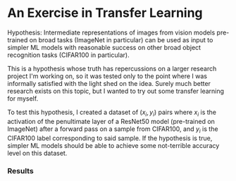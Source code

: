 # An Exercise in Transfer Learning

Hypothesis: Intermediate representations of images from vision models pre-trained on broad tasks (ImageNet in particular) can be used as input to simpler ML models with reasonable success on other broad object recognition tasks (CIFAR100 in particular).

This is a hypothesis whose truth has repercussions on a larger research project I'm working on, so it was tested only to the point where I was informally satisfied with the light shed on the idea. Surely much better research exists on this topic, but I wanted to try out some transfer learning for myself.

To test this hypothesis, I created a dataset of $(x_i, y_i)$ pairs where $x_i$ is the activation of the penultimate layer of a ResNet50 model (pre-trained on ImageNet) after a forward pass on a sample from CIFAR100, and $y_i$ is the CIFAR100 label corresponding to said sample. If the hypothesis is true, simpler ML models should be able to achieve some not-terrible accuracy level on this dataset.

### Results
